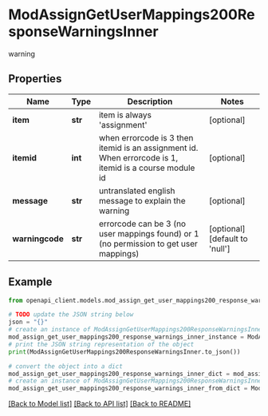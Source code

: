 # ModAssignGetUserMappings200ResponseWarningsInner

warning

## Properties

Name | Type | Description | Notes
------------ | ------------- | ------------- | -------------
**item** | **str** | item is always &#39;assignment&#39; | [optional] 
**itemid** | **int** | when errorcode is 3 then itemid is an assignment id. When errorcode is 1, itemid is a course module id | [optional] 
**message** | **str** | untranslated english message to explain the warning | [optional] 
**warningcode** | **str** | errorcode can be 3 (no user mappings found) or 1 (no permission to get user mappings) | [optional] [default to 'null']

## Example

```python
from openapi_client.models.mod_assign_get_user_mappings200_response_warnings_inner import ModAssignGetUserMappings200ResponseWarningsInner

# TODO update the JSON string below
json = "{}"
# create an instance of ModAssignGetUserMappings200ResponseWarningsInner from a JSON string
mod_assign_get_user_mappings200_response_warnings_inner_instance = ModAssignGetUserMappings200ResponseWarningsInner.from_json(json)
# print the JSON string representation of the object
print(ModAssignGetUserMappings200ResponseWarningsInner.to_json())

# convert the object into a dict
mod_assign_get_user_mappings200_response_warnings_inner_dict = mod_assign_get_user_mappings200_response_warnings_inner_instance.to_dict()
# create an instance of ModAssignGetUserMappings200ResponseWarningsInner from a dict
mod_assign_get_user_mappings200_response_warnings_inner_from_dict = ModAssignGetUserMappings200ResponseWarningsInner.from_dict(mod_assign_get_user_mappings200_response_warnings_inner_dict)
```
[[Back to Model list]](../README.md#documentation-for-models) [[Back to API list]](../README.md#documentation-for-api-endpoints) [[Back to README]](../README.md)


